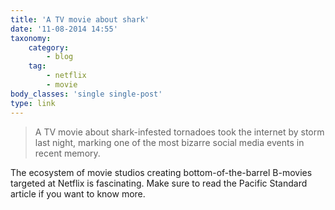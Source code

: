 ```yaml
---
title: 'A TV movie about shark'
date: '11-08-2014 14:55'
taxonomy:
    category:
        - blog
    tag:
        - netflix
        - movie
body_classes: 'single single-post'
type: link
---
```


> A TV movie about shark-infested tornadoes took the internet by storm last night, marking one of the most bizarre social media events in recent memory.

The ecosystem of movie studios creating bottom-of-the-barrel B-movies targeted at Netflix is fascinating. Make sure to read the Pacific Standard article if you want to know more.
